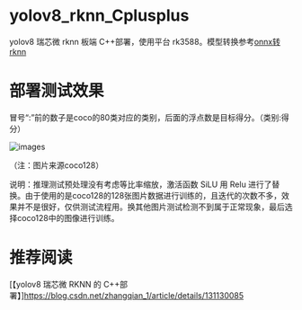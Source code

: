 # yolov8_rknn_Cplusplus
yolov8 瑞芯微 rknn 板端 C++部署，使用平台 rk3588。模型转换参考[onnx转rknn](https://github.com/cqu20160901/yolov8n_onnx_tensorRT_rknn_horizon)

# 部署测试效果

冒号“:”前的数子是coco的80类对应的类别，后面的浮点数是目标得分。（类别:得分）

![images](https://github.com/cqu20160901/yolov8_rknn_Cplusplus/blob/main/examples/rknn_yolov8_demo_open/test_result.jpg)

（注：图片来源coco128）

说明：推理测试预处理没有考虑等比率缩放，激活函数 SiLU 用 Relu 进行了替换。由于使用的是coco128的128张图片数据进行训练的，且迭代的次数不多，效果并不是很好，仅供测试流程用。换其他图片测试检测不到属于正常现象，最后选择coco128中的图像进行训练。

# 推荐阅读
[【yolov8 瑞芯微 RKNN 的 C++部署】]https://blog.csdn.net/zhangqian_1/article/details/131130085
